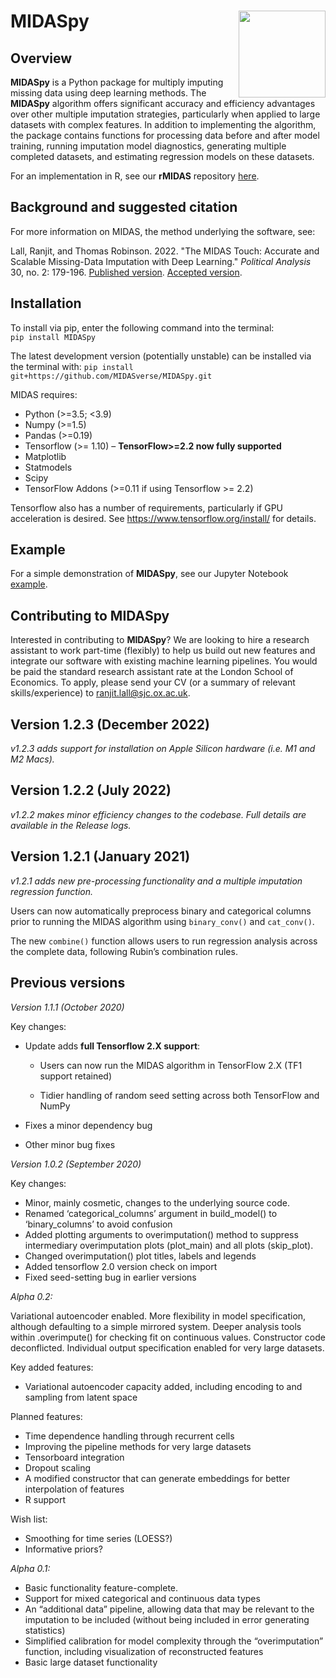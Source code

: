 
# MIDASpy<img src='MIDASpy_logo.png' align="right" height="139" /></a>

## Overview

**MIDASpy** is a Python package for multiply imputing missing data using
deep learning methods. The **MIDASpy** algorithm offers significant
accuracy and efficiency advantages over other multiple imputation
strategies, particularly when applied to large datasets with complex
features. In addition to implementing the algorithm, the package contains
functions for processing data before and after model training, running
imputation model diagnostics, generating multiple completed datasets,
and estimating regression models on these datasets.

For an implementation in R, see our **rMIDAS** repository
[here](https://github.com/MIDASverse/rMIDAS).

## Background and suggested citation

For more information on MIDAS, the method underlying the software, see:

Lall, Ranjit, and Thomas Robinson. 2022. "The MIDAS Touch: Accurate and Scalable Missing-Data Imputation with Deep Learning." _Political Analysis_ 30, no. 2: 179-196. [Published version](https://ranjitlall.github.io/assets/pdf/Lall%20and%20Robinson%202022%20PA.pdf). [Accepted version](http://eprints.lse.ac.uk/108170/1/Lall_Robinson_PA_Forthcoming.pdf).

## Installation

To install via pip, enter the following command into the terminal:  
`pip install MIDASpy`

The latest development version (potentially unstable) can be installed
via the terminal with: `pip install
git+https://github.com/MIDASverse/MIDASpy.git`

MIDAS requires:

  - Python (\>=3.5; \<3.9)
  - Numpy (\>=1.5)
  - Pandas (\>=0.19)
  - Tensorflow (\>= 1.10) – **TensorFlow\>=2.2 now fully supported**
  - Matplotlib
  - Statmodels
  - Scipy
  - TensorFlow Addons (\>=0.11 if using Tensorflow \>= 2.2)

Tensorflow also has a number of requirements, particularly if GPU
acceleration is desired. See <https://www.tensorflow.org/install/> for
details.

## Example

For a simple demonstration of **MIDASpy**, see our Jupyter Notebook
[example](https://github.com/MIDASverse/MIDASpy/blob/master/Examples/midas_demo.ipynb).

## Contributing to MIDASpy

Interested in contributing to **MIDASpy**? We are looking to hire a research assistant to work part-time (flexibly) to help us build out new features and integrate our software with existing machine learning pipelines. You would be paid the standard research assistant rate at the London School of Economics. To apply, please send your CV (or a summary of relevant skills/experience)  to ranjit.lall@sjc.ox.ac.uk.

## Version 1.2.3 (December 2022)

*v1.2.3 adds support for installation on Apple Silicon hardware (i.e. M1 and M2 Macs).*

## Version 1.2.2 (July 2022)

*v1.2.2 makes minor efficiency changes to the codebase. Full details are available in the Release logs.*

## Version 1.2.1 (January 2021)

*v1.2.1 adds new pre-processing functionality and a multiple imputation regression function.*

Users can now automatically preprocess binary and categorical columns prior to running the MIDAS algorithm using `binary_conv()` and `cat_conv()`.

The new `combine()` function allows users to run regression analysis across the complete data, following Rubin’s combination rules.

## Previous versions

*Version 1.1.1 (October 2020)*

Key changes:

  - Update adds **full Tensorflow 2.X support**:

    - Users can now run the MIDAS algorithm in TensorFlow 2.X (TF1 support
    retained)

    - Tidier handling of random seed setting across both TensorFlow and
    NumPy
    
  - Fixes a minor dependency bug
  
  - Other minor bug fixes

*Version 1.0.2 (September 2020)*

Key changes:

  - Minor, mainly cosmetic, changes to the underlying source code.
  - Renamed ‘categorical\_columns’ argument in build\_model() to
    ‘binary\_columns’ to avoid confusion
  - Added plotting arguments to overimputation() method to suppress
    intermediary overimputation plots (plot\_main) and all plots
    (skip\_plot).
  - Changed overimputation() plot titles, labels and legends
  - Added tensorflow 2.0 version check on import
  - Fixed seed-setting bug in earlier versions

*Alpha 0.2:*

Variational autoencoder enabled. More flexibility in model
specification, although defaulting to a simple mirrored system. Deeper
analysis tools within .overimpute() for checking fit on continuous
values. Constructor code deconflicted. Individual output specification
enabled for very large datasets.

Key added features:

  - Variational autoencoder capacity added, including encoding to and
    sampling from latent space

Planned features:

  - Time dependence handling through recurrent cells
  - Improving the pipeline methods for very large datasets
  - Tensorboard integration
  - Dropout scaling
  - A modified constructor that can generate embeddings for better
    interpolation of features
  - R support

Wish list:

  - Smoothing for time series (LOESS?)
  - Informative priors?

*Alpha 0.1:*

  - Basic functionality feature-complete.
  - Support for mixed categorical and continuous data types
  - An “additional data” pipeline, allowing data that may be relevant to
    the imputation to be included (without being included in error
    generating statistics)
  - Simplified calibration for model complexity through the
    “overimputation” function, including visualization of
    reconstructed features
  - Basic large dataset functionality
